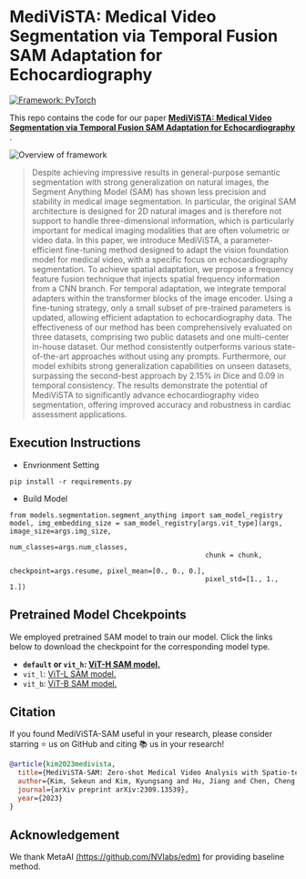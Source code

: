# MediViSTA: Medical Video Segmentation via Temporal Fusion SAM Adaptation for Echocardiography


[![Framework: PyTorch](https://img.shields.io/badge/Framework-PyTorch-orange.svg)](https://pytorch.org/) 

This repo contains the code for our paper  <a href="https://arxiv.org/abs/2309.13539"> **MediViSTA: Medical Video Segmentation via Temporal Fusion SAM Adaptation for Echocardiography**  </a>.

![Overview of framework](method.png?raw=true "Overview of MeediViSTA framework")

> Despite achieving impressive results in general-purpose semantic segmentation with strong generalization on natural images, the Segment Anything Model (SAM) has shown less precision and stability in medical image segmentation. In particular, the original SAM architecture is designed for 2D natural images and is therefore not support to handle three-dimensional information, which is particularly important for medical imaging modalities that are often volumetric or video data. In this paper, we introduce MediViSTA, a parameter-efficient fine-tuning method designed to adapt the vision foundation model for medical video, with a specific focus on echocardiography segmentation. To achieve spatial adaptation, we propose a frequency feature fusion technique that injects spatial frequency information from a CNN branch. For temporal adaptation, we integrate temporal adapters within the transformer blocks of the image encoder. Using a fine-tuning strategy, only a small subset of pre-trained parameters is updated, allowing efficient adaptation to echocardiography data. The effectiveness of our method has been comprehensively evaluated on three datasets, comprising two public datasets and one multi-center in-house dataset. Our method consistently outperforms various state-of-the-art approaches without using any prompts. Furthermore, our model exhibits strong generalization capabilities on unseen datasets, surpassing the second-best approach by 2.15\% in Dice and 0.09 in temporal consistency. The results demonstrate the potential of MediViSTA to significantly advance echocardiography video segmentation, offering improved accuracy and robustness in cardiac assessment applications.


## Execution Instructions
- Envrionment Setting

```
pip install -r requirements.py
```
  
- Build Model
```
from models.segmentation.segment_anything import sam_model_registry
model, img_embedding_size = sam_model_registry[args.vit_type](args, image_size=args.img_size,
                                                num_classes=args.num_classes,
                                                chunk = chunk,
                                                checkpoint=args.resume, pixel_mean=[0., 0., 0.],
                                                pixel_std=[1., 1., 1.])
```

## Pretrained Model Chcekpoints
We employed pretrained SAM model to train our model. 
Click the links below to download the checkpoint for the corresponding model type.

- **`default` or `vit_h`: [ViT-H SAM model.](https://dl.fbaipublicfiles.com/segment_anything/sam_vit_h_4b8939.pth)**
- `vit_l`: [ViT-L SAM model.](https://dl.fbaipublicfiles.com/segment_anything/sam_vit_l_0b3195.pth)
- `vit_b`: [ViT-B SAM model.](https://dl.fbaipublicfiles.com/segment_anything/sam_vit_b_01ec64.pth)

## Citation

If you found MediViSTA-SAM useful in your research, please consider starring ⭐ us on GitHub and citing 📚 us in your research!

```bibtex
@article{kim2023medivista,
  title={MediViSTA-SAM: Zero-shot Medical Video Analysis with Spatio-temporal SAM Adaptation},
  author={Kim, Sekeun and Kim, Kyungsang and Hu, Jiang and Chen, Cheng and Lyu, Zhiliang and Hui, Ren and Kim, Sunghwan and Liu, Zhengliang and Zhong, Aoxiao and Li, Xiang and others},
  journal={arXiv preprint arXiv:2309.13539},
  year={2023}
}
```

## Acknowledgement
We thank MetaAI [(https://github.com/NVlabs/edm)](https://github.com/facebookresearch/segment-anything) for providing baseline method.
